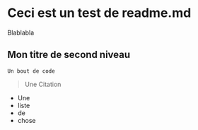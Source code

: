 # Ceci est un test de readme.md

Blablabla

## Mon titre de second niveau

```
Un bout de code
```

> Une Citation

- Une
- liste
- de
- chose
